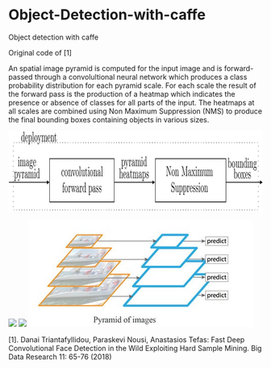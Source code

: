 # Object-Detection-with-caffe

Object detection with caffe

Original code of [1]

An spatial image pyramid is computed for the input image and is forward-passed through a convolultional neural network which produces a class probability distribution for each pyramid scale. For each scale the result of the forward pass is the production of a heatmap which indicates the presence or absence of classes for all parts of the input. The heatmaps at all scales are combined using Non Maximum Suppression (NMS) to produce the final bounding boxes containing objects in various sizes.

<p align="center">
<img width="999" height="160" src="https://github.com/danaitri/Object-Detection-with-caffe/blob/master/canvas.png">
</p>

![](https://media.giphy.com/media/fwYVk1ZiC0VuMTlDPR/giphy.gif)
![](https://github.com/danaitri/Object-Detection-with-caffe/blob/master/giphy-downsized-large.gif)
![](https://github.com/danaitri/Object-Detection-with-caffe/blob/master/1*UtfPTLB53cR8EathGBOT2Q.jpeg)


[1]. Danai Triantafyllidou, Paraskevi Nousi, Anastasios Tefas:
Fast Deep Convolutional Face Detection in the Wild Exploiting Hard Sample Mining. Big Data Research 11: 65-76 (2018)


